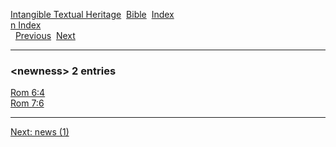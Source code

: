 [Intangible Textual Heritage](../../index)  [Bible](../index) 
[Index](index)   
[n Index](_n_)  
  [Previous](c07832)  [Next](c07834) 

------------------------------------------------------------------------

### &lt;newness&gt; 2 entries

[Rom 6:4](../kjv/rom006.htm#004)  
[Rom 7:6](../kjv/rom007.htm#006)  

------------------------------------------------------------------------

[Next: news (1)](c07834)
